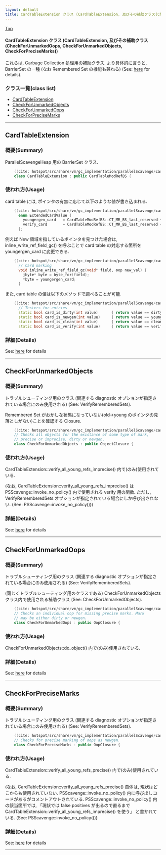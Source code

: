 ```yaml
---
layout: default
title: CardTableExtension クラス (CardTableExtension, 及びその補助クラス(CheckForUnmarkedOops, CheckForUnmarkedObjects, CheckForPreciseMarks))
---
```

[Top](../index.html)

#### CardTableExtension クラス (CardTableExtension, 及びその補助クラス(CheckForUnmarkedOops, CheckForUnmarkedObjects, CheckForPreciseMarks))

これらは, Garbage Collection 処理用の補助クラス.
より具体的に言うと, BarrierSet の一種 (なお Remembered Set の機能も兼ねる) (See: [here](no3718kvd.html) for details).


### クラス一覧(class list)

  * [CardTableExtension](#noAz9WC9zA)
  * [CheckForUnmarkedObjects](#noH0JL2Fv-)
  * [CheckForUnmarkedOops](#noohAX281m)
  * [CheckForPreciseMarks](#noHZnVS40r)


---
## <a name="noAz9WC9zA" id="noAz9WC9zA">CardTableExtension</a>

### 概要(Summary)
ParallelScavengeHeap 用の BarrierSet クラス.


```cpp
    ((cite: hotspot/src/share/vm/gc_implementation/parallelScavenge/cardTableExtension.hpp))
    class CardTableExtension : public CardTableModRefBS {
```

### 使われ方(Usage)
card table には, ポインタの有無に応じて以下のような値が書き込まれる.


```cpp
    ((cite: hotspot/src/share/vm/gc_implementation/parallelScavenge/cardTableExtension.hpp))
      enum ExtendedCardValue {
        youngergen_card   = CardTableModRefBS::CT_MR_BS_last_reserved + 1,
        verify_card       = CardTableModRefBS::CT_MR_BS_last_reserved + 5
      };
```

例えば New 領域を指しているポインタを見つけた場合は, inline_write_ref_field_gc() を呼ぶことで
card table の対応する箇所を youngergen_card に変更できる.


```cpp
    ((cite: hotspot/src/share/vm/gc_implementation/parallelScavenge/cardTableExtension.hpp))
      // Card marking
      void inline_write_ref_field_gc(void* field, oop new_val) {
        jbyte* byte = byte_for(field);
        *byte = youngergen_card;
      }
```

また, card table の値は以下のメソッドで調べることが可能.


```cpp
    ((cite: hotspot/src/share/vm/gc_implementation/parallelScavenge/cardTableExtension.hpp))
      // Testers for entries
      static bool card_is_dirty(int value)      { return value == dirty_card; }
      static bool card_is_newgen(int value)     { return value == youngergen_card; }
      static bool card_is_clean(int value)      { return value == clean_card; }
      static bool card_is_verify(int value)     { return value == verify_card; }
```




### 詳細(Details)
See: [here](../doxygen/classCardTableExtension.html) for details

---
## <a name="noH0JL2Fv-" id="noH0JL2Fv-">CheckForUnmarkedObjects</a>

### 概要(Summary)
トラブルシューティング用のクラス (関連する diagnostic オプションが指定されている場合にのみ使用される) 
(See: VerifyRememberedSets).

Remembered Set がおかしな状態になっていない(old->young のポインタの見落としがない)ことを確認する Closure.


```cpp
    ((cite: hotspot/src/share/vm/gc_implementation/parallelScavenge/cardTableExtension.cpp))
    // Checks all objects for the existance of some type of mark,
    // precise or imprecise, dirty or newgen.
    class CheckForUnmarkedObjects : public ObjectClosure {
```

### 使われ方(Usage)
CardTableExtension::verify_all_young_refs_imprecise() 内で(のみ)使用されている.

(なお, CardTableExtension::verify_all_young_refs_imprecise() は
 PSScavenge::invoke_no_policy() 内で使用される verify 用の関数.
 ただし, VerifyRememberedSets オプションが指定されている場合にしか呼び出されない.
 (See: PSScavenge::invoke_no_policy()))




### 詳細(Details)
See: [here](../doxygen/classCheckForUnmarkedObjects.html) for details

---
## <a name="noohAX281m" id="noohAX281m">CheckForUnmarkedOops</a>

### 概要(Summary)
トラブルシューティング用のクラス (関連する diagnostic オプションが指定されている場合にのみ使用される) 
(See: VerifyRememberedSets).

(同じくトラブルシューティング用のクラスである) CheckForUnmarkedObjects クラス内で使用される補助クラス
(See: CheckForUnmarkedObjects).


```cpp
    ((cite: hotspot/src/share/vm/gc_implementation/parallelScavenge/cardTableExtension.cpp))
    // Checks an individual oop for missing precise marks. Mark
    // may be either dirty or newgen.
    class CheckForUnmarkedOops : public OopClosure {
```

### 使われ方(Usage)
CheckForUnmarkedObjects::do_object() 内で(のみ)使用されている.




### 詳細(Details)
See: [here](../doxygen/classCheckForUnmarkedOops.html) for details

---
## <a name="noHZnVS40r" id="noHZnVS40r">CheckForPreciseMarks</a>

### 概要(Summary)
トラブルシューティング用のクラス (関連する diagnostic オプションが指定されている場合にのみ使用される) 
(See: VerifyRememberedSets).


```cpp
    ((cite: hotspot/src/share/vm/gc_implementation/parallelScavenge/cardTableExtension.cpp))
    // Checks for precise marking of oops as newgen.
    class CheckForPreciseMarks : public OopClosure {
```

### 使われ方(Usage)
CardTableExtension::verify_all_young_refs_precise() 内で(のみ)使用されている.

(なお, CardTableExtension::verify_all_young_refs_precise() 自体は, 現状はどこからも使用されていない.
 PSScavenge::invoke_no_policy() 内に呼び出しコードがあるがコメントアウトされている.
 PSScavenge::invoke_no_policy() 内の該当箇所では,
 「現状では false positives が出るので直るまで CardTableExtension::verify_all_young_refs_imprecise() を使う」
 と書かれている.
 (See: PSScavenge::invoke_no_policy()))




### 詳細(Details)
See: [here](../doxygen/classCheckForPreciseMarks.html) for details

---
